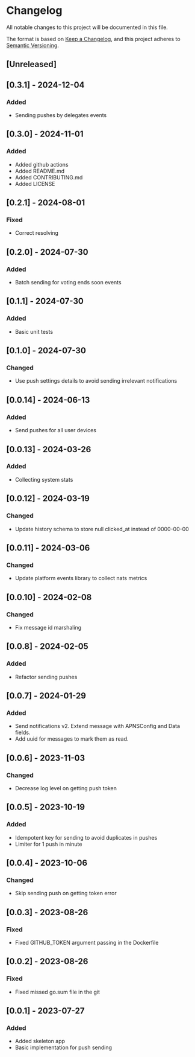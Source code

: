 # Changelog

All notable changes to this project will be documented in this file.

The format is based on [Keep a Changelog](https://keepachangelog.com/en/1.0.0/), and this project adheres
to [Semantic Versioning](https://semver.org/spec/v2.0.0.html).

## [Unreleased]

## [0.3.1] - 2024-12-04

### Added
- Sending pushes by delegates events

## [0.3.0] - 2024-11-01

### Added
- Added github actions
- Added README.md
- Added CONTRIBUTING.md
- Added LICENSE

## [0.2.1] - 2024-08-01

### Fixed
- Correct resolving 

## [0.2.0] - 2024-07-30

### Added
- Batch sending for voting ends soon events

## [0.1.1] - 2024-07-30

### Added
- Basic unit tests

## [0.1.0] - 2024-07-30

### Changed
- Use push settings details to avoid sending irrelevant notifications

## [0.0.14] - 2024-06-13

### Added
- Send pushes for all user devices

## [0.0.13] - 2024-03-26

### Added
- Collecting system stats

## [0.0.12] - 2024-03-19

### Changed 
- Update history schema to store null clicked_at instead of 0000-00-00

## [0.0.11] - 2024-03-06

### Changed
- Update platform events library to collect nats metrics

## [0.0.10] - 2024-02-08

### Changed
- Fix message id marshaling

## [0.0.8] - 2024-02-05

### Added
- Refactor sending pushes

## [0.0.7] - 2024-01-29

### Added
- Send notifications v2. Extend message with APNSConfig and Data fields.
- Add uuid for messages to mark them as read.

## [0.0.6] - 2023-11-03

### Changed
- Decrease log level on getting push token

## [0.0.5] - 2023-10-19

### Added
- Idempotent key for sending to avoid duplicates in pushes
- Limiter for 1 push in minute

## [0.0.4] - 2023-10-06

### Changed
- Skip sending push on getting token error

## [0.0.3] - 2023-08-26

### Fixed
- Fixed GITHUB_TOKEN argument passing in the Dockerfile

## [0.0.2] - 2023-08-26

### Fixed
- Fixed missed go.sum file in the git

## [0.0.1] - 2023-07-27

### Added
- Added skeleton app
- Basic implementation for push sending
